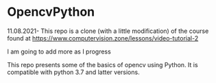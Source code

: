 # OpencvPython

11.08.2021- This repo is a clone (with a little modification) of the course found at https://www.computervision.zone/lessons/video-tutorial-2

I am going to add more as I progress

This repo presents some of the basics of opencv using Python. It is compatible with python 3.7 and latter versions.
